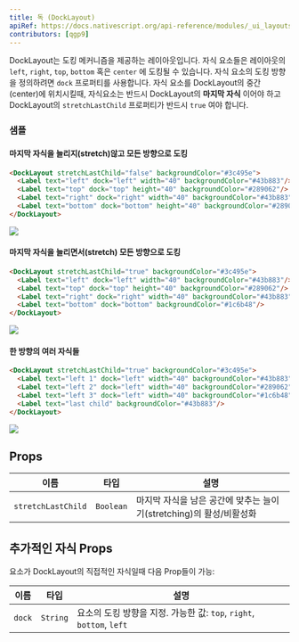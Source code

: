 ```yaml
---
title: 독 (DockLayout)
apiRef: https://docs.nativescript.org/api-reference/modules/_ui_layouts_dock_layout_
contributors: [qgp9]
---
```


DockLayout는 도킹 메커니즘을 제공하는 레이아웃입니다. 자식 요소들은 레이아웃의 `left`, `right`, `top`, `bottom` 혹은 `center` 에 도킹될 수 있습니다. 자식 요소의 도킹 방향을 정의하려면 `dock` 프로퍼티를 사용합니다.
자식 요소를 DockLayout의 중간(center)에 위치시킬때, 자식요소는 반드시 DockLayout의 **마지막 자식** 이어야 하고
DockLayout의 `stretchLastChild` 프로퍼티가 반드시 `true` 여야 합니다.

### 샘플

#### 마지막 자식을 늘리지(stretch)않고 모든 방향으로 도킹

```html
<DockLayout stretchLastChild="false" backgroundColor="#3c495e">
  <Label text="left" dock="left" width="40" backgroundColor="#43b883"/>
  <Label text="top" dock="top" height="40" backgroundColor="#289062"/>
  <Label text="right" dock="right" width="40" backgroundColor="#43b883"/>
  <Label text="bottom" dock="bottom" height="40" backgroundColor="#289062"/>
</DockLayout>
```
<img class="md:w-1/2 lg:w-1/3" src="https://art.nativescript-vue.org/layouts/dock_layout_no_stretch.svg" />

#### 마지막 자식을 늘리면서(stretch) 모든 방향으로 도킹

```html
<DockLayout stretchLastChild="true" backgroundColor="#3c495e">
  <Label text="left" dock="left" width="40" backgroundColor="#43b883"/>
  <Label text="top" dock="top" height="40" backgroundColor="#289062"/>
  <Label text="right" dock="right" width="40" backgroundColor="#43b883"/>
  <Label text="bottom" dock="bottom" backgroundColor="#1c6b48"/>
</DockLayout>
```
<img class="md:w-1/2 lg:w-1/3" src="https://art.nativescript-vue.org/layouts/dock_layout_stretch.svg" />

#### 한 방향의 여러 자식들

```html
<DockLayout stretchLastChild="true" backgroundColor="#3c495e">
  <Label text="left 1" dock="left" width="40" backgroundColor="#43b883"/>
  <Label text="left 2" dock="left" width="40" backgroundColor="#289062"/>
  <Label text="left 3" dock="left" width="40" backgroundColor="#1c6b48"/>
  <Label text="last child" backgroundColor="#43b883"/>
</DockLayout>
```
<img class="md:w-1/2 lg:w-1/3" src="https://art.nativescript-vue.org/layouts/dock_layout_multiple_on_same_side.svg" />

## Props

| 이름 | 타입 | 설명 |
|------|------|-------------|
`stretchLastChild` | `Boolean` | 마지막 자식을 남은 공간에 맞추는 늘이기(stretching)의 활성/비활성화

## 추가적인 자식 Props

요소가 DockLayout의 직접적인 자식일때 다음 Prop들이 가능:

| 이름 | 타입 | 설명 |
|------|------|-------------|
`dock` | `String` | 요소의 도킹 방향을 지정. 가능한 값: `top`, `right`, `bottom`, `left`
